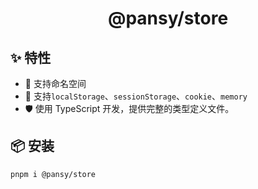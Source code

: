 <h1 align="center">
  @pansy/store
</h1>

## ✨ 特性

- 🌈 支持命名空间
- 🌈 支持`localStorage`、`sessionStorage`、`cookie`、`memory`
- 🛡 使用 TypeScript 开发，提供完整的类型定义文件。

## 📦 安装

```sh
pnpm i @pansy/store
```
